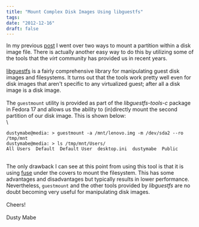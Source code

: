 ```yaml
---
title: "Mount Complex Disk Images Using libguestfs"
tags:
date: "2012-12-16"
draft: false
---
```


In my previous
[post](/2012/12/15/mounting-a-partition-within-a-disk-image/) I went
over two ways to mount a partition within a disk image file. There is
actually another easy way to do this by utilizing some of the tools that
the *virt* community has provided us in recent years.\
\
[libguestfs](http://libguestfs.org/) is a fairly comprehensive library
for manipulating guest disk images and filesystems. It turns out that
the tools work pretty well even for disk images that aren't specific to
any virtualized guest; after all a disk image is a disk image.\
\
The `guestmount` utility is provided as part of the *libguestfs-tools-c*
package in Fedora 17 and allows us the ability to (in)directly mount the
second partition of our disk image. This is shown below:\
\

```nohighlight
dustymabe@media: > guestmount -a /mnt/lenovo.img -m /dev/sda2 --ro /tmp/mnt
dustymabe@media: > ls /tmp/mnt/Users/
All Users  Default  Default User  desktop.ini  dustymabe  Public
```

\
The only drawback I can see at this point from using this tool is that
it is using [fuse](http://fuse.sourceforge.net/) under the covers to
mount the filesystem. This has some advantages and disadvantages but
typically results in lower performance. Nevertheless, `guestmount` and
the other tools provided by *libguestfs* are no doubt becoming very
useful for manipulating disk images.\
\
Cheers!\
\
Dusty Mabe

